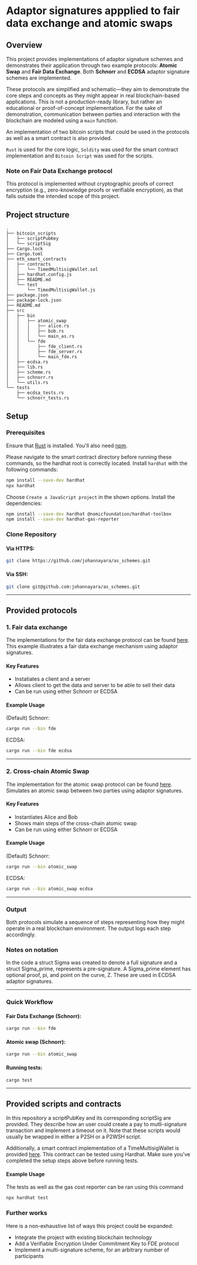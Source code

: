 # Adaptor signatures appplied to fair data exchange and atomic swaps
## Overview

This project provides implementations of adaptor signature schemes and demonstrates their application through two example protocols: **Atomic Swap** and **Fair Data Exchange**. Both **Schnorr** and **ECDSA** adaptor signature schemes are implemented.

These protocols are simplified and schematic—they aim to demonstrate the core steps and concepts as they might appear in real blockchain-based applications. This is not a production-ready library, but rather an educational or proof-of-concept implementation. For the sake of demonstration, communication between parties and interaction with the blockchain are modeled using a `main` function.

An implementation of two bitcoin scripts that could be used in the protocols as well as a smart contract is also provided. 

`Rust` is used for the core logic, `Soldity` was used for the smart contract implementation and `Bitcoin Script` was used for the scripts. 

### Note on Fair Data Exchange protocol
This protocol is implemented without cryptographic proofs of correct encryption (e.g., zero-knowledge proofs or verifiable encryption), as that falls outside the intended scope of this project.

## Project structure
```
.
├── bitcoin_scripts
│   ├── scriptPubKey
│   └── scriptSig
├── Cargo.lock
├── Cargo.toml
├── eth_smart_contracts
│   ├── contracts
│   │   └── TimedMultisigWallet.sol
│   ├── hardhat.config.js
│   ├── README.md
│   └── test
│       └── TimedMultisigWallet.js
├── package.json
├── package-lock.json
├── README.md
├── src
│   ├── bin
│   │   ├── atomic_swap
│   │   │   ├── alice.rs
│   │   │   ├── bob.rs
│   │   │   └── main_as.rs
│   │   └── fde
│   │       ├── fde_client.rs
│   │       ├── fde_server.rs
│   │       └── main_fde.rs
│   ├── ecdsa.rs
│   ├── lib.rs
│   ├── scheme.rs
│   ├── schnorr.rs
│   └── utils.rs
└── tests
    ├── ecdsa_tests.rs
    └── schnorr_tests.rs

```

## Setup

### Prerequisites
Ensure that [Rust](https://www.rust-lang.org/tools/install) is installed.
You'll also need [npm](https://docs.npmjs.com/downloading-and-installing-node-js-and-npm).

Please navigate to the smart contract directory before running these commands, so the hardhat root is correctly located.
Install `hardhat` with the following commands:
```bash
npm install --save-dev hardhat
npx hardhat
```
Choose `Create a JavaScript project` in the shown options.
Install the dependencies:
```bash
npm install --save-dev hardhat @nomicfoundation/hardhat-toolbox
npm install --save-dev hardhat-gas-reporter
```


### Clone Repository

#### Via HTTPS:
```bash
git clone https://github.com/johannayara/as_schemes.git
```

#### Via SSH:
```bash
git clone git@github.com:johannayara/as_schemes.git
```
---

## Provided protocols 

### 1. Fair data exchange 
The implementations for the fair data exchange protocol can be found [here](src/bin/fde/main_fde.rs). 
This example illustrates a fair data exchange mechanism using adaptor signatures.

#### Key Features
- Instatiates a client and a server 
- Allows client to get the data and server to be able to sell their data
- Can be run using either Schnorr or ECDSA
#### Example Usage
(Default) Schnorr:
```bash
cargo run --bin fde
```
ECDSA:
```bash
cargo run --bin fde ecdsa 
```
---

### 2. Cross-chain Atomic Swap
The implementation for the atomic swap protocol can be found [here](src/bin/atomic_swap/main_as.rs). Simulates an atomic swap between two parties using adaptor signatures.

#### Key Features
- Instantiates Alice and Bob 
- Shows main steps of the cross-chain atomic swap 
- Can be run using either Schnorr or ECDSA

#### Example Usage
(Default) Schnorr:
```bash
cargo run --bin atomic_swap 
```
ECDSA:
```bash
cargo run --bin atomic_swap ecdsa 
```

---

### Output
Both protocols simulate a sequence of steps representing how they might operate in a real blockchain environment. The output logs each step accordingly.

### Notes on notation 
In the code a struct Sigma was created to denote a full signature and a struct Sigma_prime, represents a pre-signature. A Sigma_prime element has optional proof, pi, and point on the curve, Z. These are used in ECDSA adaptor signatures. 

---

### **Quick Workflow**
#### Fair Data Exchange (Schnorr):
```bash
cargo run --bin fde 
```
#### Atomic swap (Schnorr):
```bash
cargo run --bin atomic_swap 
```

#### Running tests:
```bash
cargo test
```
---

## Provided scripts and contracts

In this repository a scriptPubKey and its corresponding scriptSig are provided. They describe how an user could create a pay to mutli-signature transaction and implement a timeout on it. Note that these scripts would usually be wrapped in either a P2SH or a P2WSH script. 

Additionally, a smart contract implementation of a TimeMultisigWallet is provided [here](eth_smart_contracts/). This contract can be tested using Hardhat. Make sure you've completed the setup steps above before running tests.

#### Example Usage
The tests as well as the gas cost reporter can be ran using this command
```bash
npx hardhat test
```


### Further works 
Here is a non-exhaustive list of ways this project could be expanded: 
- Integrate the project with existing blockchain technology 
- Add a Verifiable Encryption Under Commitment Key to FDE protocol
- Implement a multi-signature scheme, for an arbitrary number of participants
